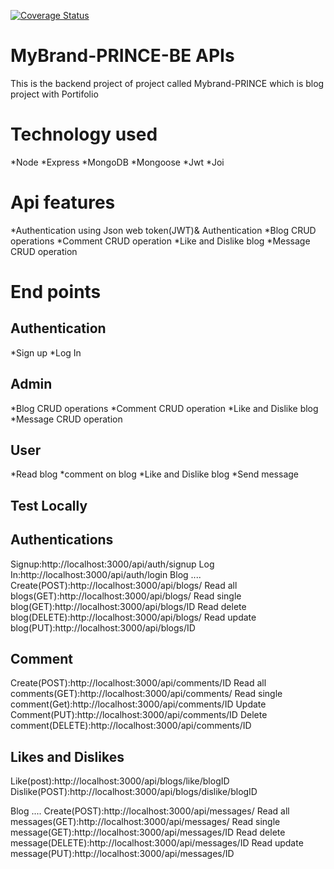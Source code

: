 [![Coverage Status](https://coveralls.io/repos/github/PrinceRWIGIMBA/MyBrand-PRINCE-BE/badge.svg?branch=main)](https://coveralls.io/github/PrinceRWIGIMBA/MyBrand-PRINCE-BE?branch=main)





MyBrand-PRINCE-BE APIs
======================
This is the backend project  of project called Mybrand-PRINCE 
which is blog project with Portifolio  

Technology used 
===============
*Node
*Express
*MongoDB
*Mongoose
*Jwt
*Joi

Api features
============
*Authentication using Json web token(JWT)& Authentication
*Blog CRUD operations
*Comment CRUD operation
*Like and Dislike blog
*Message CRUD operation

End points
==========
Authentication
--------------
*Sign up 
*Log In

Admin
------
*Blog CRUD operations
*Comment CRUD operation
*Like and Dislike blog
*Message CRUD operation

User
----
*Read blog
*comment on blog
*Like and Dislike blog
*Send message

Test Locally 
-----------
Authentications
--------------
Signup:http://localhost:3000/api/auth/signup
Log In:http://localhost:3000/api/auth/login
Blog
....
Create(POST):http://localhost:3000/api/blogs/
Read all blogs(GET):http://localhost:3000/api/blogs/
Read single blog(GET):http://localhost:3000/api/blogs/ID
Read delete blog(DELETE):http://localhost:3000/api/blogs/
Read update blog(PUT):http://localhost:3000/api/blogs/ID

Comment
-------
Create(POST):http://localhost:3000/api/comments/ID
Read all comments(GET):http://localhost:3000/api/comments/
Read single comment(Get):http://localhost:3000/api/comments/ID
Update Comment(PUT):http://localhost:3000/api/comments/ID
Delete comment(DELETE):http://localhost:3000/api/comments/ID

Likes and Dislikes
------------------
Like(post):http://localhost:3000/api/blogs/like/blogID
Dislike(POST):http://localhost:3000/api/blogs/dislike/blogID

Blog
....
Create(POST):http://localhost:3000/api/messages/
Read all messages(GET):http://localhost:3000/api/messages/
Read single message(GET):http://localhost:3000/api/messages/ID
Read delete message(DELETE):http://localhost:3000/api/messages/ID
Read update message(PUT):http://localhost:3000/api/messages/ID

